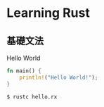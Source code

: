 # Learning Rust

## 基礎文法

Hello World

```rust
fn main() {
    println!("Hello World!");
}
```

```shell
$ rustc hello.rx
```
